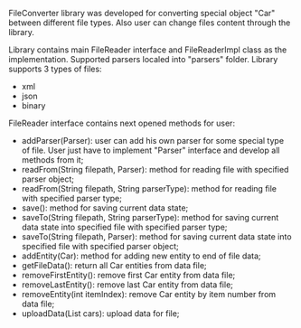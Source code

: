 FileConverter library was developed for converting special object "Car" between different file types. Also user can change files content through the library.

Library contains main FileReader interface and FileReaderImpl class as the implementation.
Supported parsers localed into "parsers" folder. 
Library supports 3 types of files: 
- xml
- json
- binary

FileReader interface contains next opened methods for user:
- addParser(Parser): user can add his own parser for some special type of file. User just have to implement "Parser" interface and develop all methods from it;
- readFrom(String filepath, Parser): method for reading file with specified parser object;
- readFrom(String filepath, String parserType): method for reading file with specified parser type;
- save(): method for saving current data state;
- saveTo(String filepath, String parserType): method for saving current data state into specified file with specified parser type;
- saveTo(String filepath, Parser): method for saving current data state into specified file with specified parser object;
- addEntity(Car): method for adding new entity to end of file data;
- getFileData(): return all Car entities from data file;
- removeFirstEntity(): remove first Car entity from data file;
- removeLastEntity(): remove last Car entity from data file;
- removeEntity(int itemIndex): remove Car entity by item number from data file;
- uploadData(List<Car> cars): upload data for file;  